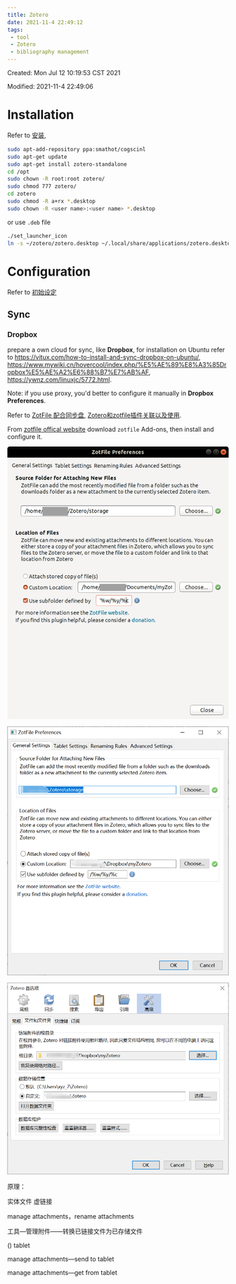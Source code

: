 ```yaml
---
title: Zotero
date: 2021-11-4 22:49:12
tags:
 - tool
 - Zotero
 - bibliography management
---
```


Created: Mon Jul 12 10:19:53 CST 2021

Modified: 2021-11-4 22:49:06

<!--more-->

# Installation

Refer to [安装](https://blog.csdn.net/xinjieyuan/article/details/105407564),

```bash
sudo apt-add-repository ppa:smathot/cogscinl
sudo apt-get update
sudo apt-get install zotero-standalone
cd /opt
sudo chown -R root:root zotero/
sudo chmod 777 zotero/
cd zotero
sudo chmod -R a+rx *.desktop
sudo chown -R <user name>:<user name> *.desktop
```

or use `.deb` file

```bash
./set_launcher_icon
ln -s ~/zotero/zotero.desktop ~/.local/share/applications/zotero.desktop
```



# Configuration

Refer to [初始设定](https://zhuanlan.zhihu.com/p/31852030)

## Sync

### Dropbox

prepare a own cloud for sync, like **Dropbox**, for installation on Ubuntu refer to https://vitux.com/how-to-install-and-sync-dropbox-on-ubuntu/, https://www.mywiki.cn/hovercool/index.php/%E5%AE%89%E8%A3%85Dropbox%E5%AE%A2%E6%88%B7%E7%AB%AF, https://ywnz.com/linuxjc/5772.html.

Note: if you use proxy, you'd better to configure it manually in **Dropbox Preferences**.

Refer to [ZotFile 配合同步盘](https://zhuanlan.zhihu.com/p/31453719), [Zotero和zotfile插件关联以及使用](https://zhuanlan.zhihu.com/p/104848524).

From [zotfile offical website](https://link.zhihu.com/?target=http%3A//zotfile.com/) download `zotfile` Add-ons, then install and configure it.

![zotfileprefer](Zotero/zotfileprefer.png)

![image-20211104225200656](Zotero/image-20211104225200656.png)

![image-20211104225013898](Zotero/image-20211104225013898.png)

原理：

实体文件 虚链接 

manage attachments，rename attachments 

工具—管理附件——转换已链接文件为已存储文件



() tablet

manage attachments—send to tablet

manage attachments—get from tablet
